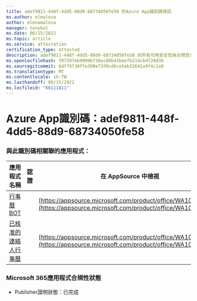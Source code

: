```yaml
---
title: adef9811-448f-4dd5-88d9-68734050fe58 的Azure App識別碼資訊
ms.author: elmalova
author: elenamalova
manager: tonybal
ms.date: 06/15/2022
ms.topic: article
ms.service: attestation
certification_type: attested
description: adef9811-448f-4dd5-88d9-68734050fe58 的所有可用安全性與合規性資訊。
ms.openlocfilehash: f07397eb99096f38ec86b41beefb214cbdf20d36
ms.sourcegitcommit: 6df79f38ffe390e7339cd6ce5eb32641a9f4c1a9
ms.translationtype: MT
ms.contentlocale: zh-TW
ms.lasthandoff: 06/15/2022
ms.locfileid: "66111811"
---
```

# <a name="azure-app-id-adef9811-448f-4dd5-88d9-68734050fe58"></a>Azure App識別碼：adef9811-448f-4dd5-88d9-68734050fe58


### <a name="apps-associated-with-this-id"></a>與此識別碼相關聯的應用程式：
| **應用程式名稱** | **認證** | **在 AppSource 中檢視** |
|--------------|---------------|-----------------------|
| [行事曆 BOT](../forward/WA104381271.md) |  | [https://appsource.microsoft.com/product/office/WA104381271](https://appsource.microsoft.com/product/office/WA104381271) |
| [已核准的連絡人行事曆](../forward/WA104380294.md) |  | [https://appsource.microsoft.com/product/office/WA104380294](https://appsource.microsoft.com/product/office/WA104380294) |

### <a name="microsoft-365-app-compliance-status"></a>Microsoft 365應用程式合規性狀態
- Publisher證明狀態：已完成
